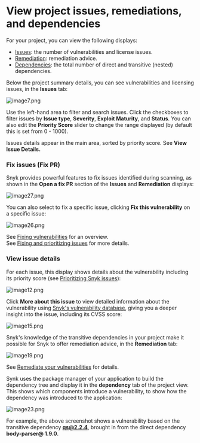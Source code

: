 # View project issues, remediations, and dependencies

For your project, you can view the following displays:

* [Issues](): the number of vulnerabilities and license issues.
* [Remediation](): remediation advice.
* [Dependencies](): the total number of direct and transitive \(nested\) dependencies.

Below the project summary details, you can see vulnerabilities and licensing issues, in the **Issues** tab:

![image7.png](https://support.snyk.io/hc/article_attachments/360015738537/image7.png)

Use the left-hand area to filter and search issues. Click the checkboxes to filter issues by **Issue type**, **Severity**, **Exploit Maturity**, and **Status**. You can also edit the **Priority Score** slider to change the range displayed \(by default this is set from 0 - 1000\).

Issues details appear in the main area, sorted by priority score. See **View Issue Details.**

### Fix issues \(Fix PR\)

Snyk provides powerful features to fix issues identified during scanning, as shown in the **Open a fix PR** section of the **Issues** and **Remediation** displays:

![image27.png](https://support.snyk.io/hc/article_attachments/360015738617/image27.png)

You can also select to fix a specific issue, clicking **Fix this vulnerability** on a specific issue: 

![image26.png](https://support.snyk.io/hc/article_attachments/360015813558/image26.png)

See [Fixing vulnerabilities](https://docs.snyk.io/snyk-open-source/open-source-basics/fixing-vulnerabilities) for an overview.  
See [Fixing and prioritizing issues](https://docs.snyk.io/fixing-and-prioritizing-issues) for more details.

### View issue details

For each issue, this display shows details about the vulnerability including its priority score \(see [Prioritizing Snyk issues](https://support.snyk.io/hc/en-us/articles/360009884837-Prioritizing-Snyk-issues)\):

![image12.png](https://support.snyk.io/hc/article_attachments/360015813598/image12.png)

Click **More about this issue** to view detailed information about the vulnerability using [Snyk's vulnerability database](https://snyk.io/product/vulnerability-database/), giving you a deeper insight into the issue, including its CVSS score:

![image15.png](https://support.snyk.io/hc/article_attachments/360015813618/image15.png)

Snyk's knowledge of the transitive dependencies in your project make it possible for Snyk to offer remediation advice, in the **Remediation** tab:

![image19.png](https://support.snyk.io/hc/article_attachments/360015813658/image19.png)

See [Remediate your vulnerabilities](https://docs.snyk.io/fixing-and-prioritizing-issues/issue-management/remediate-your-vulnerabilities) for details.

Synk uses the package manager of your application to build the dependency tree and display it in the **dependency** tab of the project view. This shows which components introduce a vulnerability, to show how the dependency was introduced to the application:

![image23.png](https://support.snyk.io/hc/article_attachments/360015814258/image23.png)

For example, the above screenshot shows a vulnerability based on the transitive dependency **qs@2.2.4**, brought in from the direct dependency **body-parser@ 1.9.0**.

